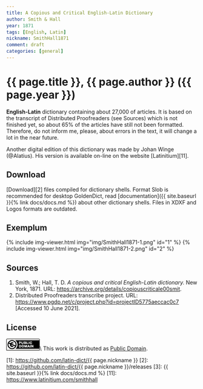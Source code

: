 ```yaml
---
title: A Copious and Critical English-Latin Dictionary
author: Smith & Hall
year: 1871
tags: [English, Latin]
nickname: SmithHall1871
comment: draft
categories: [general]
---
```

# {{ page.title }}, {{ page.author }} ({{ page.year }})

**English-Latin** dictionary containing about 27,000 of articles. It is based on the transcript of Distributed Proofreaders (see Sources) which is not finished yet, so about 65% of the articles have still not been formatted. Therefore, do not inform me, please, about errors in the text, it will change a lot in the near future.

Another digital edition of this dictionary was made by Johan Winge (@Alatius). His version is available on-line on the website [Latinitium][11].


## Download

[Download][2] files compiled for dictionary shells. Format Slob is recommended for desktop GoldenDict, read [documentation]({{ site.baseurl }}{% link docs/docs.md %}) about other dictionary shells. Files in XDXF and Logos formats are outdated.


## Exemplum

{% include img-viewer.html img="img/SmithHall1871-1.png" id="1" %}
{% include img-viewer.html img="img/SmithHall1871-2.png" id="2" %}


## Sources

1. Smith, W.; Hall, T. D. _A copious and critical English-Latin dictionary._ New York, 1871. URL: <https://archive.org/details/copiouscriticale00smit>.
1. Distributed Proofreaders transcribe project. URL: <https://www.pgdp.net/c/project.php?id=projectID5775aeccac0c7> \[Accessed 10 June 2021\].


## License

[![Public Domain](/assets/img/license-public-domain.png)](http://creativecommons.org/publicdomain/mark/1.0/)\\
This work is distributed as [Public Domain](http://creativecommons.org/publicdomain/mark/1.0/).


[1]: https://github.com/latin-dict/{{ page.nickname }}
[2]: https://github.com/latin-dict/{{ page.nickname }}/releases
[3]: {{ site.baseurl }}{% link docs/docs.md %}
[11]: https://www.latinitium.com/smithhall


